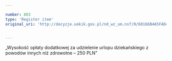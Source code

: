 ```yaml
---

number: 803
type: 'Register item'
original_uri: 'http://decyzje.uokik.gov.pl/nd_wz_um.nsf/0/60166B4A5FAD4F33C12572DD003296CF?OpenDocument'


---
```


„Wysokość opłaty dodatkowej za udzielenie urlopu dziekańskiego z powodów innych niż zdrowotne – 250 PLN”

